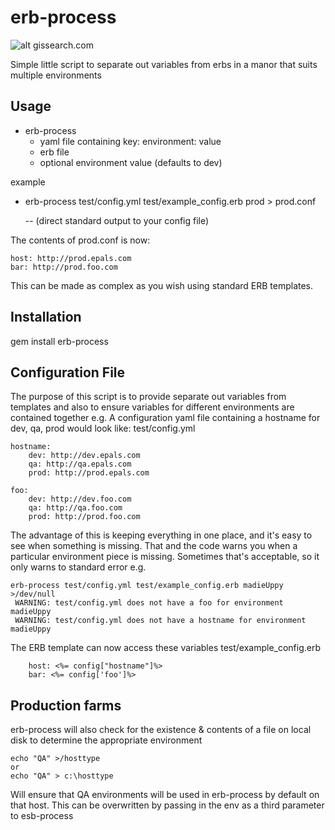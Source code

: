erb-process
================================
![alt gissearch.com](http://www.gissearch.com/files/zen_classic_logo.gif)

Simple little script to separate out variables from erbs
in a manor that suits multiple environments

Usage
--------
* erb-process 
	*	yaml file containing key: environment: value
	*	erb file
	*	optional environment value (defaults to dev)

example

* erb-process test/config.yml test/example_config.erb prod > prod.conf 
	
	-- (direct standard output to your config file)
	
The contents of prod.conf is now:

    host: http://prod.epals.com
	bar: http://prod.foo.com
	
This can be made as complex as you wish using standard ERB templates.


Installation
--------
gem install erb-process

Configuration File
--------
The purpose of this script is to provide separate out variables from templates
and also to ensure variables for different environments are contained together
e.g.
A configuration yaml file containing a hostname for dev, qa, prod would look like:
test/config.yml

    hostname:
	    dev: http://dev.epals.com
	    qa: http://qa.epals.com
	    prod: http://prod.epals.com

	foo:
	    dev: http://dev.foo.com
	    qa: http://qa.foo.com
	    prod: http://prod.foo.com

The advantage of this is keeping everything in one place, and it's easy to see when something is missing.
That and the code warns you when a particular environment piece is missing.
Sometimes that's acceptable, so it only warns to standard error
e.g.

    erb-process test/config.yml test/example_config.erb madieUppy >/dev/null 
     WARNING: test/config.yml does not have a foo for environment madieUppy
     WARNING: test/config.yml does not have a hostname for environment madieUppy

The ERB template can now access these variables 
test/example_config.erb

	    host: <%= config["hostname"]%>
		bar: <%= config['foo']%>


Production farms
--------
erb-process will also check for the existence & contents of a file on local disk to determine the appropriate environment

    echo "QA" >/hosttype
	or 
	echo "QA" > c:\hosttype

Will ensure that QA environments will be used in erb-process by default on that host. This can be overwritten by passing in the env as a third parameter to esb-process




	
